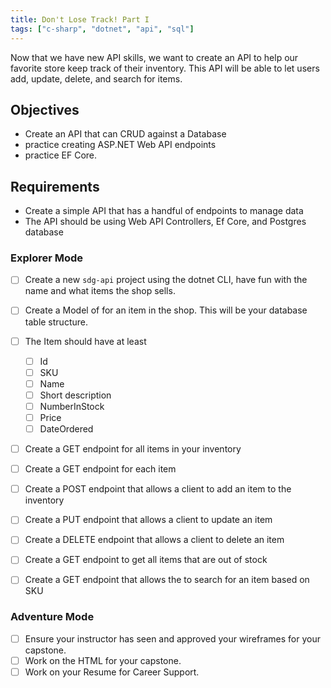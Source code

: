 ```yaml
---
title: Don't Lose Track! Part I
tags: ["c-sharp", "dotnet", "api", "sql"]
---
```


Now that we have new API skills, we want to create an API to help our favorite
store keep track of their inventory. This API will be able to let users add,
update, delete, and search for items.

## Objectives

- Create an API that can CRUD against a Database
- practice creating ASP.NET Web API endpoints
- practice EF Core.

## Requirements

- Create a simple API that has a handful of endpoints to manage data
- The API should be using Web API Controllers, Ef Core, and Postgres database

### Explorer Mode

- [ ] Create a new `sdg-api` project using the dotnet CLI, have fun with the
      name and what items the shop sells.
- [ ] Create a Model of for an item in the shop. This will be your database
      table structure.
- [ ] The Item should have at least

  - [ ] Id
  - [ ] SKU
  - [ ] Name
  - [ ] Short description
  - [ ] NumberInStock
  - [ ] Price
  - [ ] DateOrdered

- [ ] Create a GET endpoint for all items in your inventory
- [ ] Create a GET endpoint for each item
- [ ] Create a POST endpoint that allows a client to add an item to the
      inventory
- [ ] Create a PUT endpoint that allows a client to update an item
- [ ] Create a DELETE endpoint that allows a client to delete an item
- [ ] Create a GET endpoint to get all items that are out of stock
- [ ] Create a GET endpoint that allows the to search for an item based on SKU

### Adventure Mode

- [ ] Ensure your instructor has seen and approved your wireframes for your
      capstone.
- [ ] Work on the HTML for your capstone.
- [ ] Work on your Resume for Career Support.
